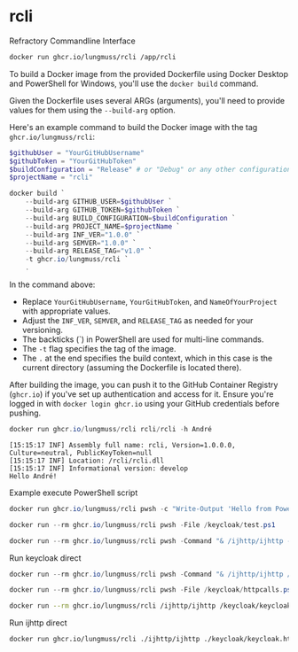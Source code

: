 # rcli
Refractory Commandline Interface

```bash
docker run ghcr.io/lungmuss/rcli /app/rcli
```

To build a Docker image from the provided Dockerfile using Docker Desktop and PowerShell for Windows, you'll use
the `docker build` command.

Given the Dockerfile uses several ARGs (arguments), you'll need to provide values for them using the `--build-arg`
option.

Here's an example command to build the Docker image with the tag `ghcr.io/lungmuss/rcli`:

```powershell
$githubUser = "YourGitHubUsername"
$githubToken = "YourGitHubToken"
$buildConfiguration = "Release" # or "Debug" or any other configuration you might have
$projectName = "rcli"

docker build `
    --build-arg GITHUB_USER=$githubUser `
    --build-arg GITHUB_TOKEN=$githubToken `
    --build-arg BUILD_CONFIGURATION=$buildConfiguration `
    --build-arg PROJECT_NAME=$projectName `
    --build-arg INF_VER="1.0.0" `
    --build-arg SEMVER="1.0.0" `
    --build-arg RELEASE_TAG="v1.0" `
    -t ghcr.io/lungmuss/rcli `
    .
```

In the command above:

- Replace `YourGitHubUsername`, `YourGitHubToken`, and `NameOfYourProject` with appropriate values.
- Adjust the `INF_VER`, `SEMVER`, and `RELEASE_TAG` as needed for your versioning.
- The backticks (`) in PowerShell are used for multi-line commands.
- The `-t` flag specifies the tag of the image.
- The `.` at the end specifies the build context, which in this case is the current directory (assuming the Dockerfile
  is located there).

After building the image, you can push it to the GitHub Container Registry (`ghcr.io`) if you've set up authentication
and access for it. Ensure you're logged in with `docker login ghcr.io` using your GitHub credentials before pushing.

```powershell
docker run ghcr.io/lungmuss/rcli rcli/rcli -h André
```

```log
[15:15:17 INF] Assembly full name: rcli, Version=1.0.0.0, Culture=neutral, PublicKeyToken=null
[15:15:17 INF] Location: /rcli/rcli.dll
[15:15:17 INF] Informational version: develop
Hello André!
```

Example execute PowerShell script

```powershell
docker run ghcr.io/lungmuss/rcli pwsh -c "Write-Output 'Hello from PowerShell!'"
```

```powershell
docker run --rm ghcr.io/lungmuss/rcli pwsh -File /keycloak/test.ps1
```

```powershell
docker run --rm ghcr.io/lungmuss/rcli pwsh -Command "& /ijhttp/ijhttp --version"
```

Run keycloak direct

```powershell
docker run --rm ghcr.io/lungmuss/rcli pwsh -Command "& /ijhttp/ijhttp /keycloak/keycloak.http"
```

```powershell
docker run --rm ghcr.io/lungmuss/rcli pwsh -File /keycloak/httpcalls.ps1
```

```bash
docker run --rm ghcr.io/lungmuss/rcli /ijhttp/ijhttp /keycloak/keycloak.http
```

Run ijhttp direct

```bash
docker run ghcr.io/lungmuss/rcli ./ijhttp/ijhttp ./keycloak/keycloak.http --private-env-file ./keycloak/http-client.env.json --env dev
```
